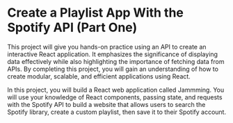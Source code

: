 # Create a Playlist App With the Spotify API (Part One)

This project will give you hands-on practice using an API to create an interactive React application. It emphasizes the significance of displaying data effectively while also highlighting the importance of fetching data from APIs. By completing this project, you will gain an understanding of how to create modular, scalable, and efficient applications using React.

In this project, you will build a React web application called Jammming. You will use your knowledge of React components, passing state, and requests with the Spotify API to build a website that allows users to search the Spotify library, create a custom playlist, then save it to their Spotify account.


